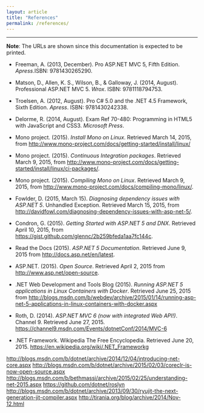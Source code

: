 ```yaml
---
layout: article
title: "References"
permalink: /references/
---
```


- - -

**Note**: The URLs are shown since this documentation is expected to be
printed.

* Freeman, A. (2013, December). Pro ASP.NET MVC 5, Fifth Edition.
  *Apress*.ISBN: 9781430265290.

* Matson, D., Allen, K. S., Wilson, B., & Galloway, J. (2014, August).
  Professional ASP.NET MVC 5. *Wrox*. ISBN: 9781118794753.

* Troelsen, A. (2012, August). Pro C# 5.0 and the .NET 4.5 Framework, Sixth
  Edition. *Apress*. ISBN: 9781430242338.

* Delorme, R. (2014, August). Exam Ref 70-480: Programming in HTML5 with
  JavaScript and CSS3. *Microsoft Press*.

* Mono project. (2015). *Install Mono on Linux*. Retrieved March 14, 2015, from
  <http://www.mono-project.com/docs/getting-started/install/linux/>

* Mono project. (2015). *Continuous Integration packages*. Retrieved March 9,
  2015, from
  <http://www.mono-project.com/docs/getting-started/install/linux/ci-packages/>.

* Mono project. (2015). *Compiling Mono on Linux*. Retrieved March 9, 2015,
  from <http://www.mono-project.com/docs/compiling-mono/linux/>.

* Fowlder, D. (2015, March 15). *Diagnosing dependency issues with ASP.NET 5*.
  Unhandled Exception. Retrieved March 15, 2015, from
  <http://davidfowl.com/diagnosing-dependency-issues-with-asp-net-5/>.

* Condron, G. (2015). *Getting Started with ASP.NET 5 and DNX*. Retrieved April
  10, 2015, from <https://gist.github.com/glennc/2b259bfeda1aa7fc144c>.

* Read the Docs (2015). *ASP.NET 5 Documentation*. Retrieved June 9, 2015 from <http://docs.asp.net/en/latest>.

* ASP.NET. (2015). *Open Source*. Retrieved April 2, 2015 from <http://www.asp.net/open-source>.

* .NET Web Development and Tools Blog (2015). *Running ASP.NET 5 applications
  in Linux Containers with Docker*. Retrieved June 25, 2015 from
  <http://blogs.msdn.com/b/webdev/archive/2015/01/14/running-asp-net-5-applications-in-linux-containers-with-docker.aspx>

* Roth, D. (2014). *ASP.NET MVC 6 (now with integrated Web API!)*. Channel 9.
  Retrieved June 27, 2015.
  <https://channel9.msdn.com/Events/dotnetConf/2014/MVC-6>

* .NET Framework. Wikipedia The Free Encyclopedia. Retrieved June 20, 2015.
  <https://en.wikipedia.org/wiki/.NET_Framework>g


<http://blogs.msdn.com/b/dotnet/archive/2014/12/04/introducing-net-core.aspx>
<http://blogs.msdn.com/b/dotnet/archive/2015/02/03/coreclr-is-now-open-source.aspx>
<http://blogs.msdn.com/b/bethmassi/archive/2015/02/25/understanding-net-2015.aspx>
<https://github.com/dotnet/roslyn>
<http://blogs.msdn.com/b/dotnet/archive/2013/09/30/ryujit-the-next-generation-jit-compiler.aspx>
<http://tirania.org/blog/archive/2014/Nov-12.html>

<!--
https://www.library.cornell.edu/research/citation/apa
https://help.github.com/articles/using-jekyll-with-pages/
https://jesusjzp.github.io/blog/2013/08/07/jekyll-environment-install/
https://help.github.com/articles/fork-a-repo/
-->
